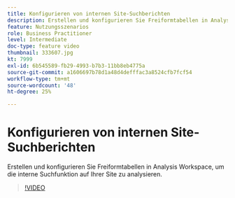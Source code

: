 ```yaml
---
title: Konfigurieren von internen Site-Suchberichten
description: Erstellen und konfigurieren Sie Freiformtabellen in Analysis Workspace, um die interne Suchfunktion auf Ihrer Site zu analysieren.
feature: Nutzungsszenarios
role: Business Practitioner
level: Intermediate
doc-type: feature video
thumbnail: 333607.jpg
kt: 7999
exl-id: 6b545589-fb29-4993-b7b3-11bb8eb4775a
source-git-commit: a1606697b78d1a48d4defffac3a8524cfb7fcf54
workflow-type: tm+mt
source-wordcount: '48'
ht-degree: 25%

---
```


# Konfigurieren von internen Site-Suchberichten

Erstellen und konfigurieren Sie Freiformtabellen in Analysis Workspace, um die interne Suchfunktion auf Ihrer Site zu analysieren.

>[!VIDEO](https://video.tv.adobe.com/v/333607/?quality=12&learn=on)
